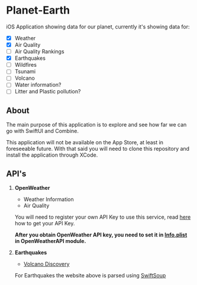 # Planet-Earth

iOS Application showing data for our planet, currently it's showing data for:

- [x] Weather
- [x] Air Quality
- [ ] Air Quality Rankings
- [x] Earthquakes
- [ ] Wildfires
- [ ] Tsunami
- [ ] Volcano
- [ ] Water information?
- [ ] Litter and Plastic pollution?

## About
The main purpose of this application is to explore and see how far we can go with SwiftUI and Combine.

This application will not be available on the App Store, at least in foreseeable future. 
With that said you will need to clone this repository and install the application through XCode.

## API's

1. **OpenWeather**
    * Weather Information
    * Air Quality
    
    You will need to register your own API Key to use this service, read [here](https://openweathermap.org/appid) how to get your API Key.
    
    **After you obtain OpenWeather API key, you need to set it in [Info.plist](https://github.com/MartinStamenkovski/Planet-Earth/blob/main/OpenWeatherAPI/Info.plist)
    in OpenWeatherAPI module.**
    
2. **Earthquakes**
    * [Volcano Discovery](https://www.volcanodiscovery.com/earthquakes/today.html)
    
    For Earthquakes the website above is parsed using [SwiftSoup](https://github.com/scinfu/SwiftSoup)
